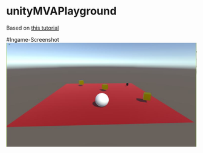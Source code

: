 # unityMVAPlayground
Based on [this tutorial](http://www.microsoftvirtualacademy.com/training-courses/3D9463E7-2706-4CB2-A831-923172017F87-11526)

#Ingame-Screenshot
![Screenshot](/build/screenshot.jpg)
